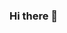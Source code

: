 ### Hi there 👋

<!--
**sairahul132/sairahul132** is a ✨ _special_ ✨ repository because its `README.md` (this file) appears on your GitHub profile.

Here are some ideas to get you started:

- 🔭 I’m currently working on QA Automation
- 🌱 I’m currently learning Protractor
- 💬 Ask me about Software Testing, Automation Testing.
- 📫 How to reach me: sairahultest@gmail.com
- ⚡ Fun fact: I make logo designs & video editing
-->
